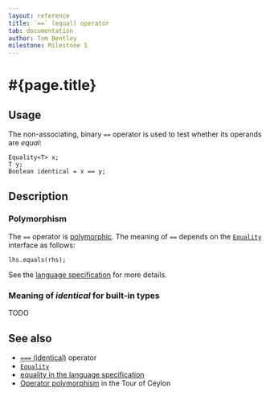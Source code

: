 ```yaml
---
layout: reference
title: `==` (equal) operator
tab: documentation
author: Tom Bentley
milestone: Milestone 1
---
```


# #{page.title}

## Usage 

The non-associating, binary `==` operator is used to test whether its operands 
are *equal*:

    Equality<T> x;
    T y;
    Boolean identical = x == y;

## Description

### Polymorphism

The `==` operator is [polymorphic](/documentation/reference/operator/operator-polymorphism). 
The meaning of `==` depends on the 
[`Equality`](../../ceylon.language/Equality) interface as follows:

    lhs.equals(rhs);

See the [language specification](#{site.urls.spec}#equalityandcomparisonoperators) for more details.

### Meaning of *identical* for built-in types

TODO

## See also

* [`===` (identical)](../identical) operator
* [`Equality`](../../ceylon.language/Equality)
* [equality in the language specification](#{site.urls.spec}#equalityandcomparisonoperators)
* [Operator polymorphism](/documentation/tour/language-module/#operator_polymorphism) 
  in the Tour of Ceylon

